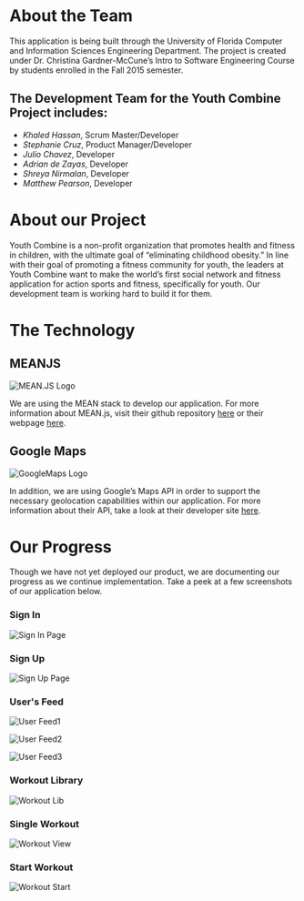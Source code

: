 # About the Team
This application is being built through the University of Florida Computer and Information Sciences Engineering Department. The project is created under Dr. Christina Gardner-McCune’s Intro to Software Engineering Course by students enrolled in the Fall 2015 semester.

## The Development Team for the Youth Combine Project includes:   
* *Khaled Hassan*, Scrum Master/Developer
* *Stephanie Cruz*, Product Manager/Developer
* *Julio Chavez*, Developer
* *Adrian de Zayas*, Developer
* *Shreya Nirmalan*, Developer
* *Matthew Pearson*, Developer 

# About our Project 
Youth Combine is a non-profit organization that promotes health and fitness in children, with the ultimate goal of “eliminating childhood obesity.” In line with their goal of promoting a fitness community for youth, the leaders at Youth Combine want to make the world’s first social network and fitness application for action sports and fitness, specifically for youth. Our development team is working hard to build it for them.

# The Technology
## MEANJS 
![MEAN.JS Logo](http://meanjs.org/img/logo-small.png)

We are using the MEAN stack to develop our application. For more information about MEAN.js, visit their github repository [here](https://github.com/meanjs) or their webpage [here](http://meanjs.org/).  

## Google Maps 
![GoogleMaps Logo](https://www.gstatic.com/images/branding/product/1x/maps_64dp.png)

In addition, we are using Google’s Maps API in order to support the necessary geolocation capabilities within our application. For more information about their API, take a look at their developer site [here](https://developers.google.com/maps/). 

# Our Progress
Though we have not yet deployed our product, we are documenting our progress as we continue implementation. Take a peek at a few screenshots of our application below.  

### Sign In
![Sign In Page](https://github.com/cen3031-f15-8b/yc/blob/README/YC_App_Screenshots/SignIn.png)

### Sign Up
![Sign Up Page](https://github.com/cen3031-f15-8b/yc/blob/README/YC_App_Screenshots/SignUp.png)

### User's Feed
![User Feed1](https://github.com/cen3031-f15-8b/yc/blob/README/YC_App_Screenshots/Feed1.png)

![User Feed2](https://github.com/cen3031-f15-8b/yc/blob/README/YC_App_Screenshots/Feed2.png)

![User Feed3](https://github.com/cen3031-f15-8b/yc/blob/README/YC_App_Screenshots/Feed3.png)

### Workout Library 
![Workout Lib](https://github.com/cen3031-f15-8b/yc/blob/README/YC_App_Screenshots/WorkoutLib.png)

### Single Workout 
![Workout View](https://github.com/cen3031-f15-8b/yc/blob/README/YC_App_Screenshots/WorkoutView.png)

### Start Workout
![Workout Start](https://github.com/cen3031-f15-8b/yc/blob/README/YC_App_Screenshots/WorkoutStart.png)
